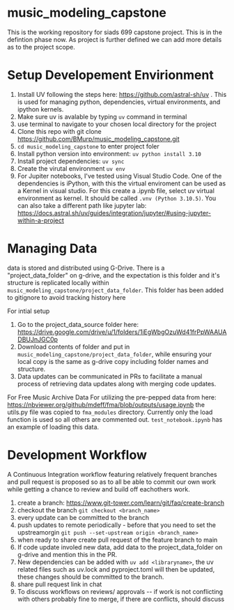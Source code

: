 # music_modeling_capstone
This is the working repository for siads 699 capstone project. This is in the defintion phase now. As project is further defined we can add more details as to the project scope.

# Setup Developement Envirionment
1. Install UV following the steps here: https://github.com/astral-sh/uv . This is used for managing python, dependencies, virtual environments, and ipython kernels.
2. Make sure uv is avalable by typing `uv` command in terminal 
3. use terminal to navigate to your chosen local directory for the project 
4. Clone this repo with git clone https://github.com/BMurp/music_modeling_capstone.git
5. `cd music_modeling_capstone` to enter project foler 
6. Install python version into environment: `uv python install 3.10`
7. Install project dependencies: `uv sync`
8. Create the virutal environment  `uv env`
9. For Jupiter notebooks, I've tested using Visual Studio Code.  One of the dependencies is iPython, with this the virtual enviroment can be used as a Kernel in visual studio.  For this create a .ipynb file, select uv virtual environment as kernel.  It should be called `.vnv (Python 3.10.5)`.   You can also take a different path like jupyter lab: https://docs.astral.sh/uv/guides/integration/jupyter/#using-jupyter-within-a-project

# Managing Data
data is stored and distributed using G-Drive.  There is a "project_data_folder" on g-drive, and the expectation is this folder and it's structure is replicated locally within `music_modeling_capstone/project_data_folder`.  This folder has been added to gitignore to avoid tracking history here 

For intial setup
1. Go to the project_data_source folder here: https://drive.google.com/drive/u/1/folders/1iEgWbgOzuWd41frPpWAAUADBUJnJGC0p
2. Download contents of folder and put in `music_modeling_capstone/project_data_folder`, while ensuring your local copy is the same as g-drive copy including folder names and structure. 
3. Data updates can be communicated in PRs to facilitate a manual process of retrieving data updates along with merging code updates. 

For Free Music Archive Data
For utilizing the pre-pepped data from here: https://nbviewer.org/github/mdeff/fma/blob/outputs/usage.ipynb 
the utils.py file was copied to  `fma_modules` directory.  Currently only the load function is used so all others are commented out. `test_notebook.ipynb` has an example of loading this data. 

# Development Workflow 
A Continuous Integration workflow featuring relatively frequent branches and pull request is proposed so as to all be able to commit our own work while getting a chance to review and build off eachothers work. 

1. create a branch: https://www.git-tower.com/learn/git/faq/create-branch
2. checkout the branch `git checkout <branch_name>`
3. every update can be committed to the branch
4. push updates to remote periodically - before that you need to set the upstreamorgin  `git push --set-upstream origin <branch_name>`
5. when ready to share create pull request of the feature branch to main
6. If code update involed new data, add data to the project_data_folder on g-drive and mention this in the PR. 
7. New dependencies can be added with `uv add <libraryname>`, the uv related files such as uv.lock and pyproject.toml will then be updated, these changes should be committed to the branch. 
8. share pull request link in chat
9. To discuss workflows on reviews/ approvals -- if work is not conflicting with others probably fine to merge,  if there are conflicts, should discuss 
